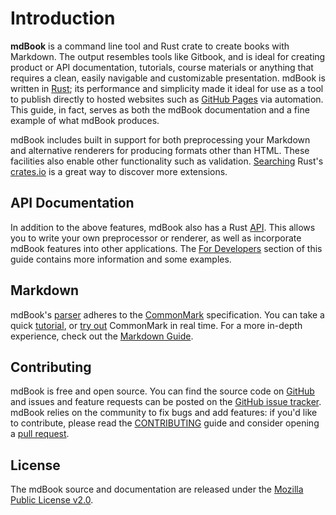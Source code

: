 # Introduction

**mdBook** is a command line tool and Rust crate to create books with Markdown. The output resembles tools like Gitbook,
and is ideal for creating product or API documentation, tutorials, course materials or anything that requires a clean,
easily navigable and customizable presentation. mdBook is written in [Rust](https://www.rust-lang.org); its performance
and simplicity made it ideal for use as a tool to publish directly to hosted websites such
as [GitHub Pages](https://pages.github.com) via automation. This guide, in fact, serves as both the mdBook documentation
and a fine example of what mdBook produces.

mdBook includes built in support for both preprocessing your Markdown and alternative renderers for producing formats
other than HTML. These facilities also enable other functionality such as
validation. [Searching](https://crates.io/search?q=mdbook&sort=relevance) Rust's [crates.io](https://crates.io) is a
great way to discover more extensions.

## API Documentation

In addition to the above features, mdBook also has a Rust [API](https://docs.rs/mdbook/*/mdbook/). This allows you to
write your own preprocessor or renderer, as well as incorporate mdBook features into other applications.
The [For Developers](for_developers) section of this guide contains more information and some examples.

## Markdown

mdBook's [parser](https://github.com/raphlinus/pulldown-cmark) adheres to the [CommonMark](https://commonmark.org/)
specification. You can take a quick [tutorial](https://commonmark.org/help/tutorial/),
or [try out](https://spec.commonmark.org/dingus/) CommonMark in real time. For a more in-depth experience, check out the
[Markdown Guide](https://www.markdownguide.org).

## Contributing

mdBook is free and open source. You can find the source code on
[GitHub](https://github.com/rust-lang/mdBook) and issues and feature requests can be posted on
the [GitHub issue tracker](https://github.com/rust-lang/mdBook/issues). mdBook relies on the community to fix bugs and
add features: if you'd like to contribute, please read
the [CONTRIBUTING](https://github.com/rust-lang/mdBook/blob/master/CONTRIBUTING.md) guide and consider opening
a [pull request](https://github.com/rust-lang/mdBook/pulls).

## License

The mdBook source and documentation are released under
the [Mozilla Public License v2.0](https://www.mozilla.org/MPL/2.0/).
